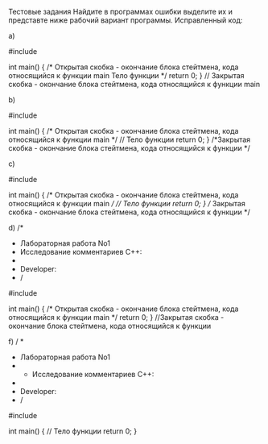 Тестовые задания
Найдите в программах ошибки выделите их и представте ниже рабочий вариант программы.
Исправленный код:

a)

#include <iostream>

int main() {
  /* Открытая скобка - окончание блока
  стейтмена, кода относящийся к функции main 
  Тело функции
  */
  return 0;
} // Закрытая скобка - окончание блока стейтмена, кода относящийся к функции main 

b)

#include <iostream>

int main() {
  /* Открытая скобка - окончание блока
  стейтмена, кода относящийся к функции main */
  // Тело функции
  return 0;
} /*Закрытая скобка - окончание блока стейтмена, кода относящийся к функции */

c)

#include <iostream>

int main() {
  /* Открытая скобка - окончание блока
   стейтмена, кода относящийся к функции main */
  // Тело функции
  return 0;
} /*  Закрытая скобка - окончание блока стейтмена, кода относящийся к функции */

d)
/*
* Лабораторная работа No1
* Исследование комментариев С++:
*
* Developer:
* /

#include <iostream>

int main() { 
  /* Открытая скобка - окончание блока
  стейтмена, кода относящийся к функции main */
  return 0;
} //Закрытая скобка - окончание блока стейтмена, кода относящийся к функции

f)
/ *
* Лабораторная работа No1
* * Исследование комментариев С++:
*
* Developer:
* /

#include <iostream>

int main() 
{
 // Тело функции
 return 0;
} 
